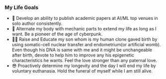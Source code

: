 ### My Life Goals
- :page_facing_up: Develop an ability to publish academic papers at AI/ML top venues in solo author consistently.
- :robot: Alternate my body with mechanic parts to extend my life as long as I want. Be a pioneer of the age of cyberpunk.
- :family_man_boy: Raise and Educate my son whom is my human clone gaved birth by using somatic-cell nuclear transfer and endometrium(or artificial womb). Even though his DNA is same with me and it might be unchangeable after birth, devote to help him to improve any his epigenetic characteristics he wants. Feel the love stronger than any paternal love. 
- :sunglasses: Proactively determine my longevity and the day I will end my life by voluntary euthanasia. Hold the funeral of myself while I am still alive.

<!--
**nonconvexopt/nonconvexopt** is a ✨ _special_ ✨ repository because its `README.md` (this file) appears on your GitHub profile.

Here are some ideas to get you started:

- 🔭 I’m currently working on ...
- 🌱 I’m currently learning ...
- 👯 I’m looking to collaborate on ...
- 🤔 I’m looking for help with ...
- 💬 Ask me about ...
- 📫 How to reach me: ...
- 😄 Pronouns: ...
- ⚡ Fun fact: ...
-->
